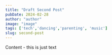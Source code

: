 ```yaml
---
title: "Draft Second Post"
pubDate: 2024-02-28
author: "author"
image: "image"
tags: ['tech','dancing','parenting', 'music']
slug: second-post
---
```


Content - this is just text